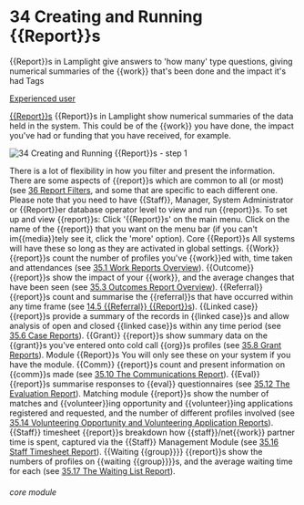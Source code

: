 # 34 Creating and Running {{Report}}s

{{Report}}s in Lamplight give answers to &#039;how many&#039; type questions, giving numerical summaries of the {{work}} that&#039;s been done and the impact it&#039;s had
Tags

[Experienced user](https://lamplight.online/en/help/index/p/tagged_Experienced%20user)

[{{Report}}s](https://lamplight.online/en/help/index/p/tagged_Reports)
{{Report}}s in Lamplight show numerical summaries of the data held in the system. This could be of the {{work}} you have done, the impact you&#039;ve had or funding that you have received, for example.

![34 Creating and Running {{Report}}s - step 1](34_Creating_and_Running_Reports_im_1.png)

There is a lot of flexibility in how you filter and present the information. There are some aspects of {{report}}s which are common to all (or most) (see [36 Report Filters](/help/index/p/36), and some that are specific to each different one.
Please note that you need to have {{Staff}}, Manager, System Administrator or {{Report}}er database operator level to view and run {{report}}s.
To set up and view {{report}}s:
Click &#039;{{Report}}s&#039; on the main menu.
Click on the name of the {{report}} that you want on the menu bar (if you can&#039;t im{{media}}tely see it, click the &#039;more&#039; option).
Core {{Report}}s
All systems will have these so long as they are activated in global settings.
{{Work}} {{report}}s count the number of profiles you&#039;ve {{work}}ed with, time taken and attendances (see [35.1 Work Reports Overview](/help/index/p/35.1)).
{{Outcome}} {{report}}s show the impact of your {{work}}, and the average changes that have been seen (see [35.3 Outcomes Report Overview](/help/index/p/35.3)).
{{Referral}} {{report}}s count and summarise the {{referral}}s that have occurred within any time frame (see [14.5 {{Referral}} {{Report}}s](https://lamplight.online/en/help/index/14.5)).
{{Linked case}} {{report}}s provide a summary of the records in {{linked case}}s and allow analysis of open and closed {{linked case}}s within any time period (see [35.6 Case Reports](/help/index/p/35.6)).
{{Grant}} {{report}}s show summary data on the {{grant}}s you&#039;ve entered onto cold call {{org}}s profiles (see [35.8 Grant Reports](/help/index/p/35.8)).
Module {{Report}}s
You will only see these on your system if you have the module.
{{Comm}} {{report}}s count and present information on {{comm}}s made (see [35.10 The Communications Report](/help/index/p/35.1)).
{{Eval}} {{report}}s summarise responses to {{eval}} questionnaires (see [35.12 The Evaluation Report](/help/index/p/35.12)).
Matching module {{report}}s show the number of matches and {{volunteer}}ing opportunity and {{volunteer}}ing applications registered and requested, and the number of different profiles involved (see [35.14 Volunteering Opportunity and Volunteering Application Reports](/help/index/p/35.14)).
{{Staff}} timesheet {{report}}s breakdown how {{staff}}/net{{work}} partner time is spent, captured via the {{Staff}} Management Module (see [35.16  Staff Timesheet Report](/help/index/p/35.16)).
{{Waiting {{group}}}} {{report}}s show the numbers of profiles on {{waiting {{group}}}}s, and the average waiting time for each (see [35.17 The Waiting List Report](/help/index/p/35.17)).


###### core module